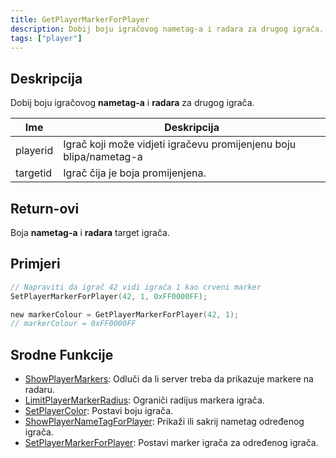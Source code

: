 ```yaml
---
title: GetPlayerMarkerForPlayer
description: Dobij boju igračovog nametag-a i radara za drugog igrača.
tags: ["player"]
---
```


<VersionWarn version='omp v1.1.0.2612' />

## Deskripcija

Dobij boju igračovog **nametag-a** i **radara** za drugog igrača.

| Ime      | Deskripcija                                                                                                                                     |
| -------- | ----------------------------------------------------------------------------------------------------------------------------------------------- |
| playerid | Igrač koji može vidjeti igračevu promijenjenu boju blipa/nametag-a                                                                              |
| targetid | Igrač čija je boja promijenjena.                                                                                                                |

## Return-ovi

Boja **nametag-a** i **radara** target igrača.

## Primjeri

```c
// Napraviti da igrač 42 vidi igrača 1 kao crveni marker
SetPlayerMarkerForPlayer(42, 1, 0xFF0000FF);

new markerColour = GetPlayerMarkerForPlayer(42, 1);
// markerColour = 0xFF0000FF
```

## Srodne Funkcije

- [ShowPlayerMarkers](ShowPlayerMarkers): Odluči da li server treba da prikazuje markere na radaru.
- [LimitPlayerMarkerRadius](LimitPlayerMarkerRadius): Ograniči radijus markera igrača.
- [SetPlayerColor](SetPlayerColor): Postavi boju igrača.
- [ShowPlayerNameTagForPlayer](ShowPlayerNameTagForPlayer): Prikaži ili sakrij nametag određenog igrača.
- [SetPlayerMarkerForPlayer](SetPlayerMarkerForPlayer): Postavi marker igrača za određenog igrača.
